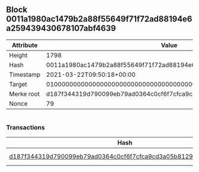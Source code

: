 ## Block 0011a1980ac1479b2a88f55649f71f72ad88194e6a259439430678107abf4639

Attribute | Value
--- | ---
Height | 1798
Hash | 0011a1980ac1479b2a88f55649f71f72ad88194e6a259439430678107abf4639
Timestamp | 2021-03-22T09:50:18+00:00
Target | 0100000000000000000000000000000000000000000000000000000000000000
Merke root | d187f344319d790099eb79ad0364c0cf6f7cfca9cd3a05b81290b0947fb67402
Nonce | 79

```

```

### Transactions

Hash | Amount
--- | ---
[d187f344319d790099eb79ad0364c0cf6f7cfca9cd3a05b81290b0947fb67402](d187f344319d790099eb79ad0364c0cf6f7cfca9cd3a05b81290b0947fb67402.md) | 10.00000000 SKEPTI 
